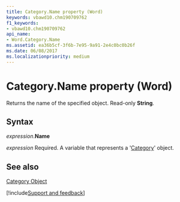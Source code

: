 ```yaml
---
title: Category.Name property (Word)
keywords: vbawd10.chm190709762
f1_keywords:
- vbawd10.chm190709762
api_name:
- Word.Category.Name
ms.assetid: ea36b5cf-3f6b-7e95-9a91-2e4c0bc0b26f
ms.date: 06/08/2017
ms.localizationpriority: medium
---
```



# Category.Name property (Word)

Returns the name of the specified object. Read-only **String**.


## Syntax

_expression_.**Name**

_expression_ Required. A variable that represents a '[Category](Word.Category.md)' object.


## See also


[Category Object](Word.Category.md)

[!include[Support and feedback](~/includes/feedback-boilerplate.md)]